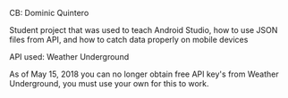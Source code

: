 CB: Dominic Quintero

Student project that was used to teach Android Studio, how to use JSON files from API, and how to catch data properly on mobile devices

API used: Weather Underground

As of May 15, 2018 you can no longer obtain free API key's from Weather Underground, you must use your own for this to work.
